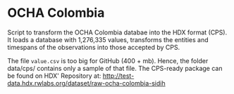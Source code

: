 OCHA Colombia
=============
Script to transform the OCHA Colombia databae into the HDX format (CPS). It loads a database with 1,276,335 values, transforms the entities and timespans of the observations into those accepted by CPS.

The file `value.csv` is too big for GitHub (400 + mb). Hence, the folder data/cps/ contains only a sample of that file. The CPS-ready package can be found on HDX' Repository at: http://test-data.hdx.rwlabs.org/dataset/raw-ocha-colombia-sidih

